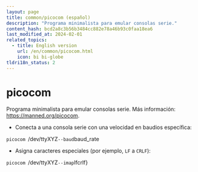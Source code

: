 ```yaml
---
layout: page
title: common/picocom (español)
description: "Programa minimalista para emular consolas serie."
content_hash: bcd2a8c3b56b3484cc882e78a46b93c0faa18ea6
last_modified_at: 2024-02-01
related_topics:
  - title: English version
    url: /en/common/picocom.html
    icon: bi bi-globe
tldri18n_status: 2
---
```

# picocom

Programa minimalista para emular consolas serie.
Más información: <https://manned.org/picocom>.

- Conecta a una consola serie con una velocidad en baudios específica:

`picocom `<span class="tldr-var badge badge-pill bg-dark-lm bg-white-dm text-white-lm text-dark-dm font-weight-bold">/dev/ttyXYZ</span>` --baud `<span class="tldr-var badge badge-pill bg-dark-lm bg-white-dm text-white-lm text-dark-dm font-weight-bold">baud_rate</span>

- Asigna caracteres especiales (por ejemplo, `LF` a `CRLF`):

`picocom `<span class="tldr-var badge badge-pill bg-dark-lm bg-white-dm text-white-lm text-dark-dm font-weight-bold">/dev/ttyXYZ</span>` --imap `<span class="tldr-var badge badge-pill bg-dark-lm bg-white-dm text-white-lm text-dark-dm font-weight-bold">lfcrlf}</span>
